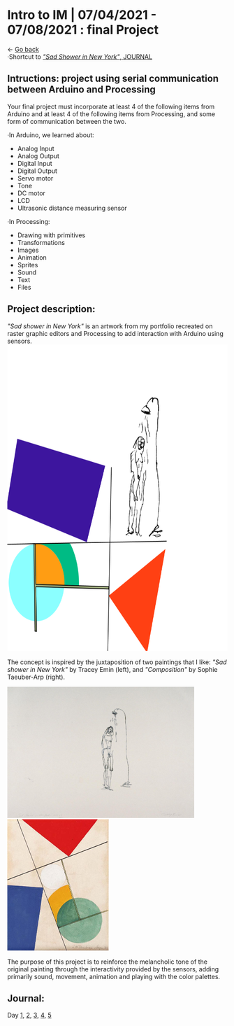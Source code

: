 # Intro to IM | 07/04/2021 - 07/08/2021  : final Project
 
← [Go back](README.md)  
·Shortcut to [_"Sad Shower in New York"_, JOURNAL](#Journal)
 

## Intructions: project using serial communication between Arduino and Processing

Your final project must incorporate at least 4 of the following items from Arduino and at least 4 of the following items from Processing, and some form of communication between the two. 

·In Arduino, we learned about:
   - Analog Input  
   - Analog Output  
   - Digital Input  
   - Digital Output  
   - Servo motor  
   - Tone  
   - DC motor  
   - LCD  
   - Ultrasonic distance measuring sensor  
   
·In Processing:
   - Drawing with primitives  
   - Transformations  
   - Images  
   - Animation  
   - Sprites  
   - Sound  
   - Text  
   - Files  

## Project description:  

_"Sad shower in New York"_ is an artwork from my portfolio recreated on raster graphic editors and Processing to add interaction with Arduino using sensors.   
<img src="recreation.png" height ="700" />

The concept is inspired by the juxtaposition of two paintings that I like: _"Sad shower in New York"_ by Tracey Emin (left), and _"Composition"_ by Sophie Taeuber-Arp (right).

<img src="SSINY.jpg" height ="300" /> <img src="Composition.jpg" height ="300" />

The purpose of this project is to reinforce the melancholic tone of the original painting through the interactivity provided by the sensors, adding primarily sound, movement, animation and playing with the color palettes.

## Journal:

Day [1](day1/day1.md),  [2](day2/day2.md),  [3](day3/day3.md),  [4](day4/day4.md),  [5](day5/day5.md)



